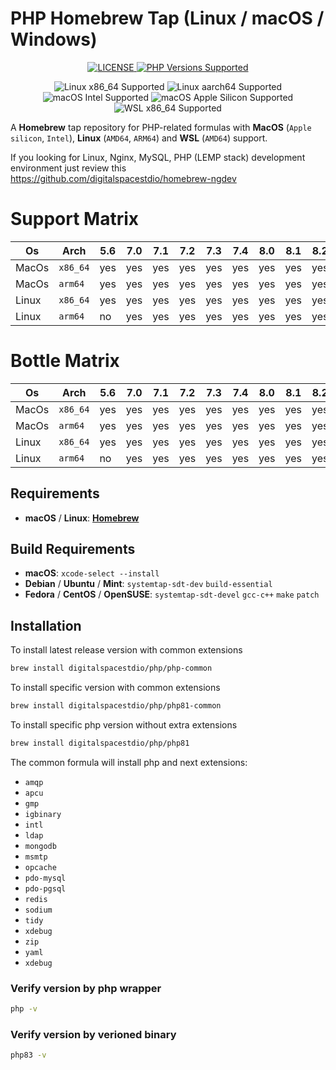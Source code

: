 # PHP Homebrew Tap (Linux / macOS / Windows)

<p align="center">
  <a href="https://github.com/shivammathur/homebrew-php/blob/master/LICENSE" title="license">
    <img alt="LICENSE" src="https://img.shields.io/badge/license-BSD%203-428f7e.svg?logo=open%20source%20initiative&logoColor=white&labelColor=555555">
  </a>
  <a href="https://github.com/shivammathur/homebrew-php/tree/master/Formula" title="Formulae for PHP versions">
    <img alt="PHP Versions Supported" src="https://img.shields.io/badge/php-5.6%20to%208.4-777bb3.svg?logo=php&logoColor=white&labelColor=555555">
  </a>
</p>
<p align="center">
  <img alt="Linux x86_64 Supported" src="https://img.shields.io/badge/Linux-x86__64%20-007DC3?logo=linux&logoColor=555555&labelColor=ffffff"/>
  <img alt="Linux aarch64 Supported" src="https://img.shields.io/badge/Linux-aarch64%20-007DC3?logo=linux&logoColor=555555&labelColor=ffffff"/>
  <img alt="macOS Intel Supported" src="https://img.shields.io/badge/macOS-Intel-c0476d?logo=apple&logoColor=555555&labelColor=ffffff"/>
  <img alt="macOS Apple Silicon Supported" src="https://img.shields.io/badge/macOS-Apple%20Silicon-c0476d?logo=apple&logoColor=555555&labelColor=ffffff"/>
  <img alt="WSL x86_64 Supported" src="https://img.shields.io/badge/WSL-x86__64%20-007DC3?logo=gnometerminal&logoColor=555555&labelColor=ffffff"/>
</p>

A **Homebrew** tap repository for PHP-related formulas with **MacOS** (`Apple silicon`, `Intel`), **Linux** (`AMD64`, `ARM64`) and **WSL** (`AMD64`) support.

If you looking for Linux, Nginx, MySQL, PHP (LEMP stack) development environment just review this https://github.com/digitalspacestdio/homebrew-ngdev

# Support Matrix
Os | Arch | 5.6 | 7.0 | 7.1 | 7.2 | 7.3 | 7.4 | 8.0 | 8.1 | 8.2 | 8.3 | 8.4
--- | --- | --- | --- | --- |--- |--- |--- |--- |--- |--- |--- |---
MacOs | `x86_64` | yes | yes  | yes  | yes  | yes  | yes  | yes  | yes | yes | yes | yes
MacOs | `arm64` | yes | yes  | yes  | yes  | yes  | yes  | yes  | yes | yes | yes | yes
Linux | `x86_64` | yes | yes  | yes  | yes  | yes  | yes  | yes  | yes | yes | yes | yes
Linux | `arm64` | no | yes  | yes  | yes  | yes  | yes  | yes  | yes | yes | yes | yes

# Bottle Matrix
Os | Arch | 5.6 | 7.0 | 7.1 | 7.2 | 7.3 | 7.4 | 8.0 | 8.1 | 8.2 | 8.3 | 8.4
--- | --- | --- | --- | --- |--- |--- |--- |--- |--- |--- |--- |---
MacOs | `x86_64` | yes | yes  | yes  | yes  | yes  | yes  | yes  | yes | yes | yes | yes
MacOs | `arm64` | yes | yes  | yes  | yes  | yes  | yes  | yes  | yes | yes | yes | yes
Linux | `x86_64` | yes | yes  | yes  | yes  | yes  | yes  | yes  | yes | yes | yes | yes
Linux | `arm64` | no | yes  | yes  | yes  | yes  | yes  | yes  | yes | yes | yes | yes

## Requirements
* **macOS** / **Linux**: **[Homebrew](https://brew.sh/)**

## Build Requirements
* **macOS**: `xcode-select --install`
* **Debian** / **Ubuntu** / **Mint**: `systemtap-sdt-dev` `build-essential`
* **Fedora** / **CentOS** / **OpenSUSE**: `systemtap-sdt-devel` `gcc-c++` `make` `patch`
  
## Installation
To install latest release version with common extensions
```sh
brew install digitalspacestdio/php/php-common
```
To install specific version  with common extensions
```sh
brew install digitalspacestdio/php/php81-common
```
To install specific php version without extra extensions
```sh
brew install digitalspacestdio/php/php81
```

The common formula will install php and next extensions:
* `amqp`
* `apcu`
* `gmp`
* `igbinary`
* `intl`
* `ldap`
* `mongodb`
* `msmtp`
* `opcache`
* `pdo-mysql`
* `pdo-pgsql`
* `redis`
* `sodium`
* `tidy`
* `xdebug`
* `zip`
* `yaml`
* `xdebug`

### Verify version by php wrapper
```sh
php -v
```
### Verify version by verioned binary 
```sh
php83 -v
```
